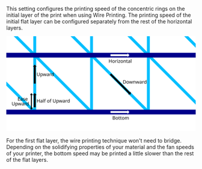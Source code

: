 This setting configures the printing speed of the concentric rings on the initial layer of the print when using Wire Printing. The printing speed of the initial flat layer can be configured separately from the rest of the horizontal layers.

![Where the different Wire Printing speeds apply](../images/wireframe_printspeed.svg)

For the first flat layer, the wire printing technique won't need to bridge. Depending on the solidifying properties of your material and the fan speeds of your printer, the bottom speed may be printed a little slower than the rest of the flat layers.